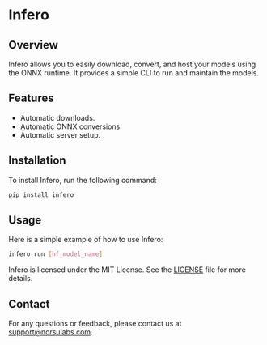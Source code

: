 # Infero

## Overview

Infero allows you to easily download, convert, and host your models using the ONNX runtime. It provides a simple CLI to run and maintain the models.

## Features

- Automatic downloads.
- Automatic ONNX conversions.
- Automatic server setup.

## Installation

To install Infero, run the following command:

```bash
pip install infero
```

## Usage

Here is a simple example of how to use Infero:

```bash
infero run [hf_model_name]
```

Infero is licensed under the MIT License. See the [LICENSE](LICENSE) file for more details.

## Contact

For any questions or feedback, please contact us at support@norsulabs.com.
